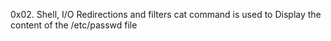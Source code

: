 0x02. Shell, I/O Redirections and filters
cat command is used to Display the content of the /etc/passwd file
